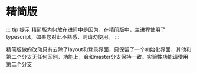 # 精简版
::: tip 提示
精简版为何放在进阶中是因为，在精简版中，主进程使用了typescript，如果您对此不熟悉，则请勿使用。
:::

精简版做的改动只有去除了layout和登录界面，只保留了一个初始化界面，其他和第二个分支无任何区别，功能上，会和master分支保持一致。实验性功能请使用第二个分支